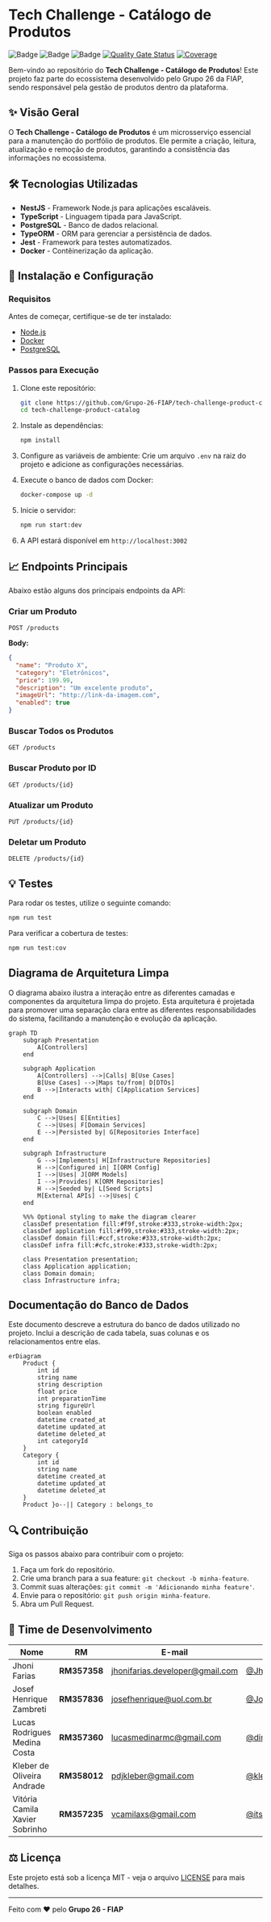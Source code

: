 # Tech Challenge - Catálogo de Produtos

![Badge](https://img.shields.io/badge/Status-Em%20Desenvolvimento-yellow)
![Badge](https://img.shields.io/badge/Contributors-Grupo%2026-blue)
![Badge](https://img.shields.io/badge/License-MIT-green)
[![Quality Gate Status](https://sonarcloud.io/api/project_badges/measure?project=Grupo-26-FIAP_tech-challenge-product-catalog&metric=alert_status)](https://sonarcloud.io/summary/new_code?id=Grupo-26-FIAP_tech-challenge-product-catalog)
[![Coverage](https://sonarcloud.io/api/project_badges/measure?project=Grupo-26-FIAP_tech-challenge-product-catalog&metric=coverage)](https://sonarcloud.io/summary/new_code?id=Grupo-26-FIAP_tech-challenge-product-catalog)

Bem-vindo ao repositório do **Tech Challenge - Catálogo de Produtos**! Este projeto faz parte do ecossistema desenvolvido pelo Grupo 26 da FIAP, sendo responsável pela gestão de produtos dentro da plataforma.

## ✨ Visão Geral

O **Tech Challenge - Catálogo de Produtos** é um microsserviço essencial para a manutenção do portfólio de produtos. Ele permite a criação, leitura, atualização e remoção de produtos, garantindo a consistência das informações no ecossistema.

## 🛠 Tecnologias Utilizadas

- **NestJS** - Framework Node.js para aplicações escaláveis.
- **TypeScript** - Linguagem tipada para JavaScript.
- **PostgreSQL** - Banco de dados relacional.
- **TypeORM** - ORM para gerenciar a persistência de dados.
- **Jest** - Framework para testes automatizados.
- **Docker** - Contêinerização da aplicação.

## 🔧 Instalação e Configuração

### Requisitos
Antes de começar, certifique-se de ter instalado:
- [Node.js](https://nodejs.org/)
- [Docker](https://www.docker.com/)
- [PostgreSQL](https://www.postgresql.org/)

### Passos para Execução

1. Clone este repositório:
   ```bash
   git clone https://github.com/Grupo-26-FIAP/tech-challenge-product-catalog.git
   cd tech-challenge-product-catalog
   ```

2. Instale as dependências:
   ```bash
   npm install
   ```

3. Configure as variáveis de ambiente:
   Crie um arquivo `.env` na raiz do projeto e adicione as configurações necessárias.

4. Execute o banco de dados com Docker:
   ```bash
   docker-compose up -d
   ```

5. Inicie o servidor:
   ```bash
   npm run start:dev
   ```

6. A API estará disponível em `http://localhost:3002`

## 📈 Endpoints Principais

Abaixo estão alguns dos principais endpoints da API:

### Criar um Produto
```http
POST /products
```
**Body:**
```json
{
  "name": "Produto X",
  "category": "Eletrônicos",
  "price": 199.99,
  "description": "Um excelente produto",
  "imageUrl": "http://link-da-imagem.com",
  "enabled": true
}
```

### Buscar Todos os Produtos
```http
GET /products
```

### Buscar Produto por ID
```http
GET /products/{id}
```

### Atualizar um Produto
```http
PUT /products/{id}
```

### Deletar um Produto
```http
DELETE /products/{id}
```

## 💡 Testes

Para rodar os testes, utilize o seguinte comando:
```bash
npm run test
```
Para verificar a cobertura de testes:
```bash
npm run test:cov
```

## Diagrama de Arquitetura Limpa

O diagrama abaixo ilustra a interação entre as diferentes camadas e componentes da arquitetura limpa do projeto. Esta arquitetura é projetada para promover uma separação clara entre as diferentes responsabilidades do sistema, facilitando a manutenção e evolução da aplicação.

```mermaid
graph TD
    subgraph Presentation
        A[Controllers]
    end

    subgraph Application
        A[Controllers] -->|Calls| B[Use Cases]
        B[Use Cases] -->|Maps to/from| D[DTOs]
        B -->|Interacts with| C[Application Services]
    end

    subgraph Domain
        C -->|Uses| E[Entities]
        C -->|Uses| F[Domain Services]
        E -->|Persisted by| G[Repositories Interface]
    end

    subgraph Infrastructure
        G -->|Implements| H[Infrastructure Repositories]
        H -->|Configured in| I[ORM Config]
        I -->|Uses| J[ORM Models]
        I -->|Provides| K[ORM Repositories]
        H -->|Seeded by| L[Seed Scripts]
        M[External APIs] -->|Uses| C
    end

    %%% Optional styling to make the diagram clearer
    classDef presentation fill:#f9f,stroke:#333,stroke-width:2px;
    classDef application fill:#f99,stroke:#333,stroke-width:2px;
    classDef domain fill:#ccf,stroke:#333,stroke-width:2px;
    classDef infra fill:#cfc,stroke:#333,stroke-width:2px;

    class Presentation presentation;
    class Application application;
    class Domain domain;
    class Infrastructure infra;

```

## Documentação do Banco de Dados

Este documento descreve a estrutura do banco de dados utilizado no projeto. Inclui a descrição de cada tabela, suas colunas e os relacionamentos entre elas.

```mermaid
erDiagram
    Product {
        int id
        string name
        string description
        float price
        int preparationTime
        string figureUrl
        boolean enabled
        datetime created_at
        datetime updated_at
        datetime deleted_at
        int categoryId
    }
    Category {
        int id
        string name
        datetime created_at
        datetime updated_at
        datetime deleted_at
    }
    Product }o--|| Category : belongs_to
```

## 🔍 Contribuição

Siga os passos abaixo para contribuir com o projeto:

1. Faça um fork do repositório.
2. Crie uma branch para a sua feature: `git checkout -b minha-feature`.
3. Commit suas alterações: `git commit -m 'Adicionando minha feature'`.
4. Envie para o repositório: `git push origin minha-feature`.
5. Abra um Pull Request.

## 👥 Time de Desenvolvimento

| Nome                           | RM           | E-mail                                                             | GitHub                                             |
| ------------------------------ | ------------ | ------------------------------------------------------------------ | -------------------------------------------------- |
| Jhoni Farias                   | **RM357358** | [jhonifarias.developer@gmail.com](jhonifarias.developer@gmail.com) | [@JhoniFarias](https://github.com/JhoniFarias)     |
| Josef Henrique Zambreti        | **RM357836** | [josefhenrique@uol.com.br](josefhenrique@uol.com.br)               | [@Josefhz](https://github.com/Josefhz)             |
| Lucas Rodrigues Medina Costa   | **RM357360** | [lucasmedinarmc@gmail.com](lucasmedinarmc@gmail.com)               | [@diname](https://github.com/diname)               |
| Kleber de Oliveira Andrade     | **RM358012** | [pdjkleber@gmail.com](pdjkleber@gmail.com)                         | [@kleberandrade](https://github.com/kleberandrade) |
| Vitória Camila Xavier Sobrinho | **RM357235** | [vcamilaxs@gmail.com](vcamilaxs@gmail.com)                         | [@itsvickie](https://github.com/itsvickie)         |

## ⚖ Licença

Este projeto está sob a licença MIT - veja o arquivo [LICENSE](LICENSE) para mais detalhes.

---

Feito com ❤️ pelo **Grupo 26 - FIAP**
